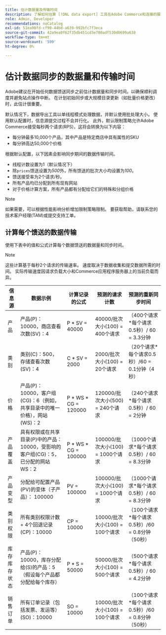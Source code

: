 ```yaml
---
title: 估计数据量及传输时间
description: 了解如何估算 [!DNL data export] 工具在Adobe Commerce和连接的服务之间同步馈送数据所需的数据量和传输时间。
role: Admin, Developer
recommendations: noCatalog
exl-id: 51ea98fd-cf90-44bd-a639-992bfc7f3eca
source-git-commit: 42a9ea0f62f35db451cd3e780adf530d0699a638
workflow-type: tm+mt
source-wordcount: '599'
ht-degree: 0%

---
```


# 估计数据同步的数据量和传输时间

Adobe建议在开始任何数据馈送同步之前估计数据量和同步时间，以确保顺利调度并避免站点操作中断。 在计划初始同步或大规模目录更新（如批量价格更改）时，此估计很重要。

默认情况下，数据导出工具以单线程模式处理数据，并默认使用批处理大小。 使用默认配置时，信息源提交过程不会并行化。 此外，默认限制策略允许Adobe Commerce接受每秒两个请求(RPS)，这将会转换为以下内容：

- 每分钟最多10,000个产品，其中产品是特定商店中具有属性的SKU
- 每分钟高达50,000个价格

根据默认配置，以下因素会影响同步期间的数据传输时间。

- 线程计数设置为1（默认情况下）
- 除`prices`馈送设置为&#x200B;_500_&#x200B;外，所有馈送的批次大小均设置为&#x200B;_100_。
- 馈送接受率为2个请求/秒。
- 所有产品均已分配到所有现有网站
- 对于价格计算方案，所有产品都有分配给它们的特殊和分组价格

>[!NOTE]
>
>如果需要，可以根据性能影响分析增加限制策略限制。 要获取帮助，请联系您的技术客户经理(TAM)或提交支持工单。

## 计算每个馈送的数据传输

使用下表中的值和公式计算每个数据馈送的数据量和同步时间。

>[!NOTE]
>
>这些计算基于每秒2个请求的传输速率。 速度取决于数据收集和提交数据所需的时间。 实际传输速度因请求负载大小和Commerce应用程序服务器上的当前负载而异。

| 信息源 | 数据示例 | 计算记录的公式 | 预测的请求计数 | 预测的重新同步时间 |
| --- | --- | --- | --- | --- |
| 产品 | 产品(P)：10000，商店查看次数(SV)：4 | P * SV = 40000 | 40000/批次大小(100) = 400个请求 | （400个请求*每个请求0.5秒）/ 60 = 3.3分钟 |
| 类别 | 类别(C)：500，存储查看次数(SV)：4 | C * SV = 2000 | 2000/批次大小(100) = 20个请求 | （20个请求*每个请求0.5秒）/60 = 0.1分钟（4秒） |
| 价格 | 产品(P)：10000，客户组(CG)：6（例如，共享目录中的唯一价格），网站(WS)：2 | P \* WS * CG = 120000 | 120000/批次大小(500) = 240个请求 | （240个请求*每个请求0.5秒）/ 60 = 2分钟 |
| 产品覆盖 | 具有权限或在共享目录(P)中的产品：10000，受影响的客户组(CG)：5，已分配的网站WS：2 | P \* WS * CG = 100000 | 100000/批次大小(100) = 1000个请求 | （1000个请求*每个请求0.5秒）/ 60 = 8.3分钟 |
| 产品变型 | 分配给可配置产品(PV)的变体（子产品）： 100000 | PV = 100000 | 100000/批次大小(100) = 1000个请求 | （1000个请求*每个请求0.5秒）/ 60 = 8.3分钟 |
| 类别权限 | 所有类别权限计数+ 4个回退记录(CP)：10000 | CP = 10000 | 10000/批次大小(100) = 100个请求 | （100个请求*每个请求0.5秒）/60 = 0.8分钟（50秒） |
| 库存库存状态 | 产品(P)：10000，库存分配给(S)的产品：5（假设每个产品都分配给每个库存） | P * S = 50000 | 50000/批次大小(100) = 500个请求 | （500个请求*每个请求0.5秒）/ 60 = 4.2分钟 |
| 销售订单 | 所有订单记录（包括发票、发运等）(SO)：10000 | SO = 10000 | 10000/批次大小(100) = 100个请求 | （100个请求*每个请求0.5秒）/60 = 0.8分钟（50秒） |
